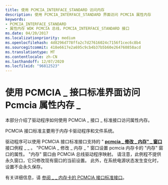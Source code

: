 ```yaml
---
title: 使用 PCMCIA_INTERFACE_STANDARD 访问内存
description: 使用 PCMCIA_INTERFACE_STANDARD 界面访问 PCMCIA 属性内存
keywords:
- PCMCIA_INTERFACE_STANDARD
- 属性内存 WDK PCMCIA 总线，PCMCIA_INTERFACE_STANDARD 接口
ms.date: 04/20/2017
ms.localizationpriority: medium
ms.openlocfilehash: 4d8296d778ffa2c7d27616024c7156f1cec6c8b4
ms.sourcegitcommit: 418e6617e2a695c9cb4b37b5b60e264760858acd
ms.translationtype: MT
ms.contentlocale: zh-CN
ms.lasthandoff: 12/07/2020
ms.locfileid: "96812523"
---
```

# <a name="access-pcmcia-attribute-memory-by-using-a-pcmcia_interface_standard-interface"></a>使用 PCMCIA \_ 接口标准界面访问 Pcmcia 属性内存 \_





本部分介绍了驱动程序如何使用 PCMCIA \_ 接口 \_ 标准接口访问属性内存。

PCMCIA 接口标准主要用于内存卡驱动程序和文件系统。

驱动程序可以使用 PCMCIA 接口标准接口支持的 " [**pcmcia \_ 修改 \_ 内存" \_ 窗口**](/windows-hardware/drivers/ddi/ntddpcm/nc-ntddpcm-pcmcia_modify_memory_window) 接口例程 \_ \_ 。 "PCMCIA \_ 修改 \_ 内存 \_ " 窗口设置 pcmcia 内存卡的 "内存" 窗口的属性。 "内存" 窗口由 PCMCIA 总线驱动程序映射。 请注意，此例程不提供永久窗口，它只修改现有窗口的当前设置。 此外，在系统电源状态发生变化时，设置不会永久保存。

有关详细信息，请 [参阅 \_ \_ 内存卡的 PCMCIA 接口标准接口](./pcmcia-interface-standard-interface-for-memory-cards.md)。

 

